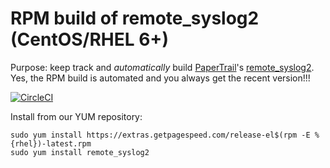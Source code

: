 # RPM build of remote_syslog2 (CentOS/RHEL 6+)

Purpose: keep track and *automatically* build [PaperTrail](https://www.getpagespeed.com/recommends/papertrail)'s [remote_syslog2](https://github.com/papertrail/remote_syslog2).
Yes, the RPM build is automated and you always get the recent version!!!

[![CircleCI](https://circleci.com/gh/GetPageSpeed/remote-syslog2-rpm.svg?style=svg)](https://circleci.com/gh/GetPageSpeed/remote-syslog2-rpm)

Install from our YUM repository:

    sudo yum install https://extras.getpagespeed.com/release-el$(rpm -E %{rhel})-latest.rpm
    sudo yum install remote_syslog2
